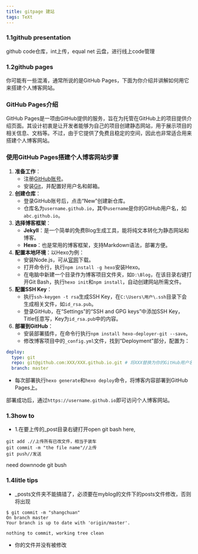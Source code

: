 ```yaml
---
title: gitpage 建站
tags: TeXt
---
```

### 1.1github presentation

github code仓库，int上传，equal net 云盘，进行线上code管理

### 1.2github pages

你可能有一些混淆，通常所说的是GitHub Pages，下面为你介绍并讲解如何用它来搭建个人博客网站。

### GitHub Pages介绍

GitHub Pages是一项由GitHub提供的服务，旨在为托管在GitHub上的项目提供介绍页面。其设计初衷是让开发者能够为自己的项目创建静态网站，用于展示项目的相关信息、文档等。不过，由于它提供了免费且稳定的空间，因此也非常适合用来搭建个人博客网站。

### 使用GitHub Pages搭建个人博客网站步骤

1. **准备工作**：
    - 注册[GitHub账号](https://github.com/)。
    - 安装[Git](https://git-scm.com/downloads)，并配置好用户名和邮箱。
2. **创建仓库**：
    - 登录GitHub账号后，点击“New”创建新仓库。
    - 仓库名为`username.github.io`，其中`username`是你的GitHub用户名，如`abc.github.io`。
3. **选择博客框架**：
    - **Jekyll**：是一个简单的免费Blog生成工具，能将纯文本转化为静态网站和博客。
    - **Hexo**：也是常用的博客框架，支持Markdown语法，部署方便。
4. **配置本地环境**：以Hexo为例：
    - 安装Node.js，可从[官网](https://nodejs.org/en/download/)下载。
    - 打开命令行，执行`npm install -g hexo`安装Hexo。
    - 在电脑中新建一个目录作为博客项目文件夹，如`D:\Blog`，在该目录右键打开Git Bash，执行`hexo init`和`npm install`，自动创建网站所需文件。
5. **配置SSH Key**：
    - 执行`ssh-keygen -t rsa`生成SSH Key，在`C:\Users\用户\.ssh`目录下会生成相关文件，如`id_rsa.pub`。
    - 登录GitHub，在“Settings”的“SSH and GPG keys”中添加SSH Key，Title任意写，Key为`id_rsa.pub`中的内容。
6. **部署到GitHub**：
    - 安装部署插件，在命令行执行`npm install hexo-deployer-git --save`。
    - 修改博客项目中的`_config.yml`文件，找到“Deployment”部分，配置为：

```yaml
deploy:
  type: git
  repo: git@github.com:XXX/XXX.github.io.git # 将XXX替换为你的GitHub用户名
  branch: master
```

- 每次部署执行`hexo generate`和`hexo deploy`命令，将博客内容部署到GitHub Pages上。


部署成功后，通过`https://username.github.io`即可访问个人博客网站。

### 1.3how to

- 1.在要上传的_post目录右键打开open git bash here,

```git
git add .//上传所有已改文件，相当于装车
git commit -m "the file name"//上传
git push//发送
```

need downnode git bush

### 1.4litle tips

-  _posts文件夹不能搞错了，必须要在myblog的文件下的posts文件修改，否则将出现

```git
$ git commit -m "shangchuan"
On branch master
Your branch is up to date with 'origin/master'.

nothing to commit, working tree clean
```

- 你的文件并没有被修改
